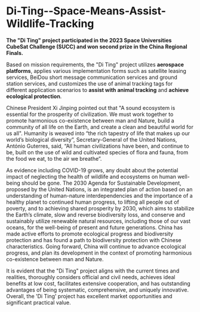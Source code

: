 # Di-Ting--Space-Means-Assist-Wildlife-Tracking
**The "Di Ting" project participated in the 2023 Space Universities CubeSat Challenge (SUCC) and won second prize in the China Regional Finals.**

Based on mission requirements, the "Di Ting" project utilizes **aerospace platforms**, applies various implementation forms such as satellite leasing services, BeiDou short message communication services and ground station services, and customizes the use of animal tracking tags for different application scenarios to **assist with animal tracking** and **achieve ecological protection**.

Chinese President Xi Jinping pointed out that "A sound ecosystem is essential for the prosperity of civilization. We must work together to promote harmonious co-existence between man and Nature, build a community of all life on the Earth, and create a clean and beautiful world for us all". Humanity is weaved into “the rich tapestry of life that makes up our world’s biological diversity”, Secretary-General of the United Nations, António Guterres, said, “All human civilizations have been, and continue to be, built on the use of wild and cultivated species of flora and fauna, from the food we eat, to the air we breathe”.

As evidence including COVID-19 grows, any doubt about the potential impact of neglecting the health of wildlife and ecosystems on human well-being should be gone. The 2030 Agenda for Sustainable Development, proposed by the United Nations, is an integrated plan of action based on an understanding of human-nature interdependencies and the importance of a healthy planet to continued human progress, to lifting all people out of poverty, and to achieving shared prosperity by 2030, which aims to stabilize the Earth’s climate, slow and reverse biodiversity loss, and conserve and sustainably utilize renewable natural resources, including those of our vast oceans, for the well-being of present and future generations. China has made active efforts to promote ecological progress and biodiversity protection and has found a path to biodiversity protection with Chinese characteristics. Going forward, China will continue to advance ecological progress, and plan its development in the context of promoting harmonious co-existence between man and Nature.

It is evident that the "Di Ting" project aligns with the current times and realities, thoroughly considers official and civil needs, achieves ideal benefits at low cost, facilitates extensive cooperation, and has outstanding advantages of being systematic, comprehensive, and uniquely innovative. Overall, the 'Di Ting' project has excellent market opportunities and significant practical value.
